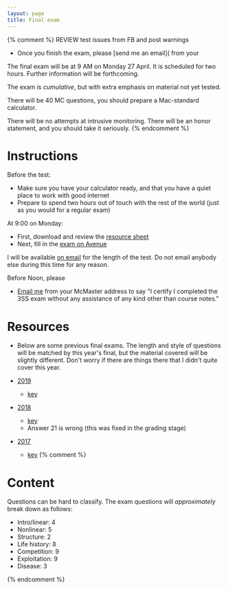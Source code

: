 ```yaml
---
layout: page
title: Final exam
---
```


{% comment %} 
REVIEW test issues from FB and post warnings
* Once you finish the exam, please [send me an email]( from your 

The final exam will be at 9 AM on Monday 27 April. It is scheduled for two hours. Further information will be forthcoming.

The exam is _cumulative_, but with extra emphasis on material not yet tested.

There will be 40 MC questions, you should prepare a Mac-standard calculator.

There will be no attempts at intrusive monitoring. There will be an honor statement, and you should take it seriously.
{% endcomment %} 

# Instructions

Before the test:
* Make sure you have your calculator ready, and that you have a quiet place to work with good internet
* Prepare to spend two hours out of touch with the rest of the world (just as you would for a regular exam)

At 9:00 on Monday:

* First, download and review the [resource sheet](/materials/final.resource.test.pdf)
* Next, fill in the [exam on Avenue](https://avenue.cllmcmaster.ca/d2l/lms/quizzing/user/quiz_summary.d2l?qi=115716&ou=315235)

I will be available [on email](mailto:dushoff@mcmaster.ca) for the length of the test. Do not email anybody else during this time for any reason.

Before Noon, please

* [Email me](mailto:dushoff@mcmaster.ca) from your McMaster address to say "I certify I completed the 3SS exam without any assistance of any kind other than course notes."

# Resources

* Below are some previous final exams. The length and style of questions will be matched by this year's final, but the material covered will be slightly different. Don't worry if there are things there that I didn't quite cover this year.

* [2019](/materials/2019/final.1.test.pdf)
	* [key](/materials/2019/final.1.key.pdf)

* [2018](/materials/2018/final.1.test.pdf)
	* [key](/materials/2018/final.1.key.pdf)
	* Answer 21 is wrong (this was fixed in the grading stage)

* [2017](/materials/2017/final.1.test.pdf)
	* [key](/materials/2017/final.1.key.pdf)
{% comment %} 

# Content

Questions can be hard to classify. The exam questions will _approximately_ break down as follows:

* Intro/linear: 4
* Nonlinear: 5
* Structure: 2
* Life history: 8
* Competition: 9
* Exploitation: 9
* Disease: 3

{% endcomment %} 

